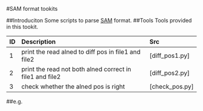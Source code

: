 #SAM format tookits

##Introduciton
Some scripts to parse [SAM](http://samtools.sourceforge.net/) format.
##Tools
Tools provided in this tookit.

ID |  Description										|  Src
:----------------|:-------------------------------------|  :---------------
1  |  print the read alned to diff pos in file1 and file2  							|  [diff_pos1.py]
2  |  print the read not both alned correct in file1 and file2  		|  [diff_pos2.py]
3  |  check whether the alned pos is right						|  [check_pos.py]

##e.g.




